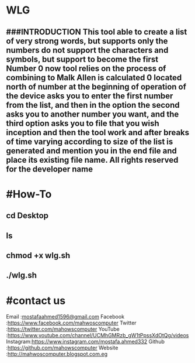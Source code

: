 WLG 
===
###INTRODUCTION
This tool  able to create a list of very strong words, but supports only the numbers do not support the characters and symbols, but support to become the first Number 0 now tool relies on the process of combining to Malk Allen is calculated 0 located north of number at the beginning of operation of the device asks you to enter the first number from the list, and then in the option the second asks you to another number you want, and the third option asks you to file that you wish inception and then the tool work and after breaks of time varying according to size of the list is generated and mention you in the end file and place its existing file name. All rights reserved for the developer name
--------------
#How-To
========
cd Desktop 
-----
ls
----
chmod +x wlg.sh
---------
./wlg.sh 
--------
#contact us
===========
Email    :mostafaahmed1596@gmail.com
Facebook :https://www.facebook.com/mahwoscomputer
Twitter  :https://twitter.com/mahowscomputer
YouTube  :https://www.youtube.com/channel/UCMhGMRzb_gW1tPpssXdOtQg/videos
Instagram:https://www.instagram.com/mostafa.ahmed332
Github   :https://github.com/mahowscomputer
Website  :http://mahwoscomputer.blogspot.com.eg

